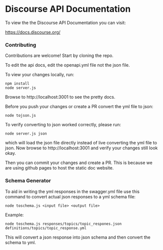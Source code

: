 # Discourse API Documentation

To view the the Discourse API Documentation you can visit:

  https://docs.discourse.org/

### Contributing

Contributions are welcome! Start by cloning the repo.

To edit the api docs, edit the openapi.yml file not the json file.

To view your changes locally, run:

```
npm install
node server.js
```

Browse to http://localhost:3001 to see the pretty docs.

Before you push your changes or create a PR convert the yml file to json:

```
node tojson.js
```

To verify converting to json worked correctly, please run:

```
node server.js json
```

which will load the json file directly instead of live converting the yml file
to json. Now browse to http://localhost:3001 and verify your changes still look
okay.

Then you can commit your changes and create a PR. This is because we are using
github pages to host the static doc website.

### Schema Generator

To aid in writing the yml responses in the swagger.yml file use this command to
convert actual json responses to a yml schema file:

```
node toschema.js <input file> <output file>
```

Example:

```
node toschema.js responses/topics/topic_respones.json definitions/topics/topic_response.yml
```

This will convert a json response into json schema and then convert the schema
to yml.


